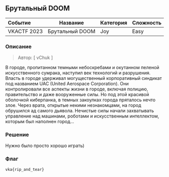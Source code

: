 ## Брутальный DOOM

| Событие | Название | Категория | Сложность |
| :------ | ---- | ---- | ---- |
| VKACTF 2023 | Брутальный DOOM  | Joy | Easy |

  
### Описание


> Автор: [ vChuk ]
>
В городе, пропитанном темными небоскребами и окутанном пеленой искусственного сумрака, наступил век технологий и разрушения. Власть в городе удерживал могущественный корпоративный синдикат под названием UAC (United Aerospace Corporation). Они контролировали все аспекты жизни в городе, включая полицию, правительство и даже вооруженные силы. Но под этой красивой оболочкой киберпанка, в темных закоулках города пряталось нечто злое. Через врата, открытые некими незнакомцами, на город обрушился ад самого дьявола. Нечистые силы начали захватывать управление над машинами, роботами и искусственным интеллектом, которым был наполнен город...
> 


### Решение
Нужно было просто хорошо играть)

### Флаг

```
vka{rip_and_tear}
```